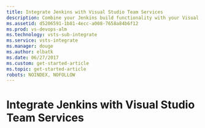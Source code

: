 ```yaml
---
title: Integrate Jenkins with Visual Studio Team Services
description: Combine your Jenkins build functionality with your Visual Studio Team Services platform.
ms.assetid: d5206591-1b81-4ecc-a008-7658a84b6f12
ms.prod: vs-devops-alm
ms.technology: vsts-sub-integrate
ms.service: vsts-integrate
ms.manager: douge
ms.author: elbatk
ms.date: 06/27/2017
ms.custom: get-started-article
ms.topic: get-started-article
robots: NOINDEX, NOFOLLOW
---
```


# Integrate Jenkins with Visual Studio Team Services

